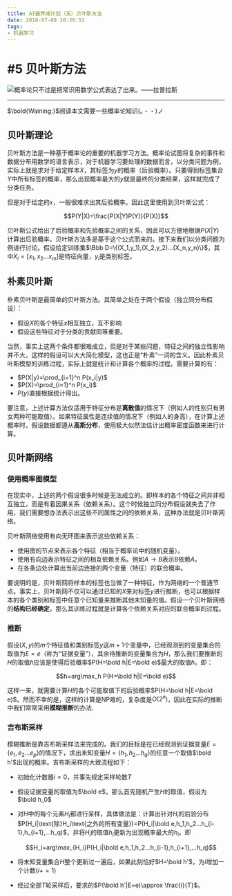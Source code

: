 ```yaml
---
title: AI酱养成计划（五）贝叶斯方法
date: 2018-07-08 10:26:51
tags:
- 机器学习
---
```


# #5 贝叶斯方法

![概率论只不过是把常识用数学公式表达了出来。——拉普拉斯
](https://timgsa.baidu.com/timg?image&quality=80&size=b9999_10000&sec=1531027306977&di=68a2665db7a9d7be828978cf286329eb&imgtype=0&src=http%3A%2F%2Fp0.ifengimg.com%2Fpmop%2F2018%2F0330%2FCDB922FBF5536ECAC4536C05BA6C87776ACBA145_size21_w468_h263.jpeg)

***

$\bold{Waining:}$阅读本文需要一些概率论知识(。・・)ノ

## 贝叶斯理论

贝叶斯方法是一种基于概率论的重要的机器学习方法。概率论试图将复杂的事件和数据分布用数学的语言表示，对于机器学习要处理的数据而言，以分类问题为例，实际上就是求对于给定样本$X$，其标签为$y$的概率（后验概率）。只要得到标签集合$Y$中所有标签的概率，那么出现概率最大的$y$就是最终的分类结果，这样就完成了分类任务。

但是对于给定的$x$，一般很难求出其后验概率。因此这里使用到贝叶斯公式：

$$P(Y|X)=\frac{P(X|Y)P(Y)}{P(X)}$$

贝叶斯公式给出了后验概率和先验概率之间的关系，因此可以方便地根据$P(X|Y)$计算出后验概率。贝叶斯方法多是基于这个公式而来的。接下来我们以分类问题为例进行讨论。假设给定训练集$\Bbb D=\{(X_1,y_1),(X_2,y_2)...(X_n,y_n)\}$，其中$X_i=[x_1,x_2...x_m]$是特征向量，$y_i$是类别标签。

## 朴素贝叶斯

朴素贝叶斯是最简单的贝叶斯方法。其简单之处在于两个假设（独立同分布假设）：

* 假设$X$的各个特征$x$相互独立，互不影响
* 假设这些特征对于分类的贡献同等重要。

当然，事实上这两个条件都很难成立，但是对于某些问题，特征之间的独立性影响并不大，这样的假设可以大大简化模型，这也正是“朴素”一词的含义。因此朴素贝叶斯模型的训练过程，实际上就是统计和计算各个概率的过程。需要计算的有：

* $P(X|y)=\prod_{i=1}^n P(x_i|y)$
* $P(X)=\prod_{i=1}^n P(x_i)$
* $P(y)$直接根据统计得出。

要注意，上述计算方法仅适用于特征分布是**离散值**的情况下（例如人的性别只有男女两种可能取值）。如果特征属性是连续值的情况下（例如人的身高），在计算上述概率时，假设数据都遵从**高斯分布**，使用极大似然法估计出概率密度函数来进行计算。

## 贝叶斯网络

### 使用概率图模型

在现实中，上述的两个假设很多时候是无法成立的。即样本的各个特征之间并非相互独立，而是有着因果关系（依赖关系）。这个时候独立同分布假设就失去了作用，我们需要想办法表示出这些不同属性之间的依赖关系，这种办法就是贝叶斯网络。

贝叶斯网络使用有向无环图来表示这些依赖关系：

* 使用图的节点来表示各个特征（相当于概率论中的随机变量）。
* 使用有向边表示特征之间的相互依赖关系。例如$A\to B$表示$B$依赖$A$。
* 在各条边处计算出当前边连接的两个变量（特征）的联合概率。

要说明的是，贝叶斯网将样本的标签也当做了一种特征，作为网络的一个普通节点。事实上，贝叶斯网不仅可以通过已知的$X$来对标签$y$进行推断，也可以根据样本的各个类别和标签中任意个已知量来推断其他未知量的值。假设一个贝叶斯网络的**结构已经确定**，那么其训练过程就是计算各个依赖关系对应的联合概率的过程。

### 推断

假设$(X,y)$的$m$个特征值和类别标签$y$这$m+1$个变量中，已经观测到的变量集合的取值为$E=e$（称为“证据变量”），其余待推断的变量集合为$H$，那么我们要推断的$H$的取值$h$应该是使得后验概率$P(H=\bold h|E=\bold e)$最大的取值$h$。即：

$$h=arg\max_h P(H=\bold h|E=\bold e)$$

这样一来，就需要计算$H$的各个可能取值下的后验概率$P(H=\bold h|E=\bold e)$。然而不幸的是，这样的计算是NP难的，复杂度是$O(2^n)$，因此在实际的推断中我们常常采用**模糊推断**的办法.

### 吉布斯采样

模糊推断是靠吉布斯采样法来完成的。我们的目标是在已经观测到证据变量$E=\{e_1,e_2...e_p\}$的情况下，求出未知变量$H=\{h_1,h_2...h_q\}$的任意一个取值$\bold h'$出现的概率。吉布斯采样的大致流程如下：

* 初始化计数器$i=0$，并事先规定采样轮数$T$
* 假设证据变量的取值为$\bold e$，那么首先随机产生$H$的取值，假设为$\bold h_0$
* 对$H$中的每个元素$H_i$都进行采样，具体做法是：计算出针对$H_i$的后验分布$P(H_i|\text{除}H_i\text{之外的所有变量})=P(H_i|\bold e,h_1,h_2...h_{i-1},h_{i+1},...h_q)$，并将$H_i$的取值$h_i$更新为出现概率最大的$h_i$。即
 
    $$H_i=arg\max_{H_i}P(H_i|\bold e,h_1,h_2...h_{i-1},h_{i+1},...h_q)$$
* 将未知变量集合$H$整个更新过一遍后，如果此刻恰好$H=\bold h'$，为$i$增加一个计数$(i+=1)$
* 经过全部$T$轮采样后，要求的$P(\bold h'|E=e)\approx \frac{i}{T}$。